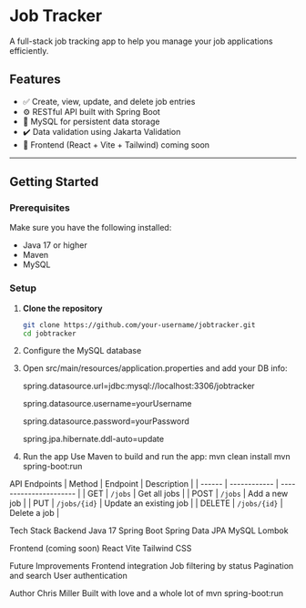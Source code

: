 # Job Tracker

A full-stack job tracking app to help you manage your job applications efficiently.

## Features

- ✅ Create, view, update, and delete job entries  
- ⚙️ RESTful API built with Spring Boot  
- 💾 MySQL for persistent data storage  
- ✔️ Data validation using Jakarta Validation  
- 🎨 Frontend (React + Vite + Tailwind) coming soon

---

## Getting Started

### Prerequisites

Make sure you have the following installed:

- Java 17 or higher  
- Maven  
- MySQL

### Setup

1. **Clone the repository**
   ```bash
   git clone https://github.com/your-username/jobtracker.git
   cd jobtracker
2. Configure the MySQL database
3. 
   Open src/main/resources/application.properties and add your DB info:
   
   spring.datasource.url=jdbc:mysql://localhost:3306/jobtracker
   
   spring.datasource.username=yourUsername
   
   spring.datasource.password=yourPassword
   
   spring.jpa.hibernate.ddl-auto=update
   
5. Run the app
   Use Maven to build and run the app:
   mvn clean install
   mvn spring-boot:run

API Endpoints
| Method | Endpoint     | Description            |
| ------ | ------------ | ---------------------- |
| GET    | `/jobs`      | Get all jobs           |
| POST   | `/jobs`      | Add a new job          |
| PUT    | `/jobs/{id}` | Update an existing job |
| DELETE | `/jobs/{id}` | Delete a job           |

Tech Stack
Backend
Java 17
Spring Boot
Spring Data JPA
MySQL
Lombok

Frontend (coming soon)
React
Vite
Tailwind CSS

Future Improvements
Frontend integration
Job filtering by status
Pagination and search
User authentication

Author
Chris Miller
Built with love and a whole lot of mvn spring-boot:run

